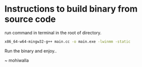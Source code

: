 # Instructions to build binary from source code

run command in terminal in the root of directory.

```bash
x86_64-w64-mingw32-g++ main.cc -o main.exe -lwinmm -static
```

Run the binary and enjoy..

~ mohiwalla
